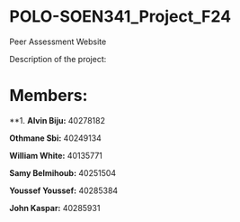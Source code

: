 # POLO-SOEN341_Project_F24
Peer Assessment Website

Description of the project:

# Members:

**1. **Alvin Biju:** 40278182

**Othmane Sbi:** 40249134

**William White:** 40135771

**Samy Belmihoub:** 40251504

**Youssef Youssef:** 40285384

**John Kaspar:** 40285931

